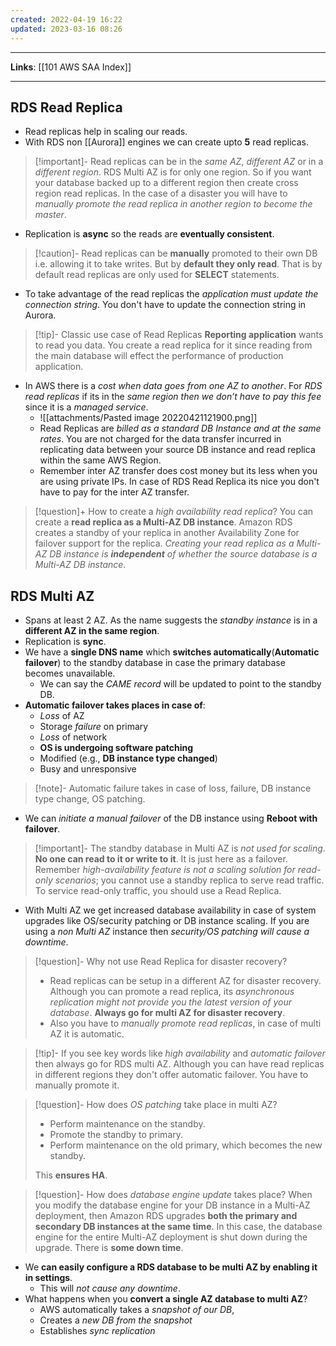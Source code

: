 ```yaml
---
created: 2022-04-19 16:22
updated: 2023-03-16 08:26
---
```

---
**Links**: [[101 AWS SAA Index]]

---

## RDS Read Replica
- Read replicas help in scaling our reads.
- With RDS non [[Aurora]] engines we can create upto **5** read replicas.

> [!important]- Read replicas can be in the *same AZ*, *different AZ* or in a *different region*.
> RDS Multi AZ is for only one region. So if you want your database backed up to a different region then create cross region read replicas. In the case of a disaster you will have to *manually promote the read replica in another region to become the master*.

- Replication is **async** so the reads are **eventually consistent**.

> [!caution]- Read replicas can be **manually** promoted to their own DB i.e. allowing it to take writes. But by **default they only read**.
> That is by default read replicas are only used for **SELECT** statements.

- To take advantage of the read replicas the *application must update the connection string*. You don't have to update the connection string in Aurora.

> [!tip]- Classic use case of Read Replicas
> **Reporting application** wants to read you data. You create a read replica for it since reading from the main database will effect the performance of production application.

- In AWS there is a *cost when data goes from one AZ to another*. For *RDS read replicas* if its in the *same region then we don’t have to pay this fee* since it is a *managed service*.
	- ![[attachments/Pasted image 20220421121900.png]]
	- Read Replicas are *billed as a standard DB Instance and at the same rates*. You are not charged for the data transfer incurred in replicating data between your source DB instance and read replica within the same AWS Region.
	- Remember inter AZ transfer does cost money but its less when you are using private IPs. In case of RDS Read Replica its nice you don't have to pay for the inter AZ transfer.

> [!question]+ How to create a *high availability read replica*?
> You can create a **read replica as a Multi-AZ DB instance**. Amazon RDS creates a standby of your replica in another Availability Zone for failover support for the replica. *Creating your read replica as a Multi-AZ DB instance is **independent** of whether the source database is a Multi-AZ DB instance*.

## RDS Multi AZ
- Spans at least 2 AZ. As the name suggests the *standby instance* is in a **different AZ in the same region**.
- Replication is **sync**.
- We have a **single DNS name** which **switches automatically**(**Automatic failover**) to the standby database in case the primary database becomes unavailable. 
	- We can say the *CAME record* will be updated to point to the standby DB.
- **Automatic failover takes places in case of**:
	- *Loss* of AZ
	- Storage *failure* on primary 
	- *Loss* of network
	- **OS is undergoing software patching**
	- Modified (e.g., **DB instance type changed**)
	- Busy and unresponsive

> [!note]- Automatic failure takes in case of loss, failure, DB instance type change, OS patching.

- We can *initiate a manual failover* of the DB instance using **Reboot with failover**.

> [!important]- The standby database in Multi AZ is *not used for scaling*. **No one can read to it or write to it**. It is just here as a failover.
> Remember *high-availability feature is not a scaling solution for read-only scenarios*; you cannot use a standby replica to serve read traffic. To service read-only traffic, you should use a Read Replica.

- With Multi AZ we get increased database availability in case of system upgrades like OS/security patching or DB instance scaling. If you are using a *non Multi AZ* instance then *security/OS patching will cause a downtime*.

> [!question]- Why not use Read Replica for disaster recovery?
> - Read replicas can be setup in a different AZ for disaster recovery. Although you can promote a read replica, its *asynchronous replication might not provide you the latest version of your database*. **Always go for multi AZ for disaster recovery**.
> - Also you have to *manually promote read replicas*, in case of multi AZ it is automatic.

> [!tip]- If you see key words like *high availability* and *automatic failover* then always go for RDS multi AZ. 
> Although you can have read replicas in different regions they don't offer automatic failover. You have to manually promote it.

> [!question]- How does *OS patching* take place in multi AZ?
> - Perform maintenance on the standby.
> - Promote the standby to primary.
> - Perform maintenance on the old primary, which becomes the new standby.
> 
> This **ensures HA**. 

> [!question]- How does *database engine update* takes place?
> When you modify the database engine for your DB instance in a Multi-AZ deployment, then Amazon RDS upgrades **both the primary and secondary DB instances at the same time**. In this case, the database engine for the entire Multi-AZ deployment is shut down during the upgrade.
> There is **some down time**.

- We **can easily configure a RDS database to be multi AZ by enabling it in settings**. 
	- This will *not cause any downtime*.
- What happens when you **convert a single AZ database to multi AZ**?
	- AWS automatically takes a *snapshot of our DB*, 
	- Creates a *new DB from the snapshot* 
	- Establishes *sync replication*